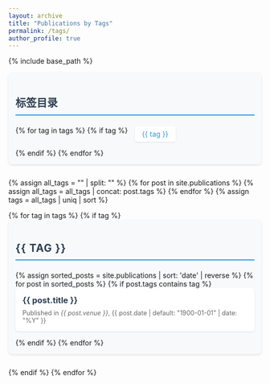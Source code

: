 ```yaml
---
layout: archive
title: "Publications by Tags"
permalink: /tags/
author_profile: true
---
```


{% include base_path %}

<style>
.tag-block {
  margin-bottom: 2em;
  padding: 1em;
  border-radius: 8px;
  background-color: #f8f9fa;
  box-shadow: 0 2px 4px rgba(0,0,0,0.1);
}

.tag-block h2 {
  color: #2c3e50;
  border-bottom: 2px solid #3498db;
  padding-bottom: 0.5em;
  margin-bottom: 1em;
  text-transform: uppercase;
  letter-spacing: 1px;
}

.archive__item {
  background: white;
  padding: 1em;
  margin-bottom: 1em;
  border-radius: 6px;
  box-shadow: 0 1px 3px rgba(0,0,0,0.1);
  transition: transform 0.2s ease;
}

.archive__item:hover {
  transform: translateY(-2px);
  box-shadow: 0 2px 5px rgba(0,0,0,0.15);
}

.archive__item-title {
  margin: 0 0 0.5em 0;
}

.archive__item-title a {
  color: #2c3e50;
  text-decoration: none;
}

.archive__item-title a:hover {
  color: #3498db;
}

.archive__item-excerpt {
  color: #666;
  margin: 0;
  font-size: 0.9em;
}
</style>

<div class="tag-directory" style="margin-bottom: 2em; padding: 1em; background-color: #f8f9fa; border-radius: 8px; box-shadow: 0 2px 4px rgba(0,0,0,0.1);">
  <h2 style="color: #2c3e50; border-bottom: 2px solid #3498db; padding-bottom: 0.5em; margin-bottom: 1em;">标签目录</h2>
  <div style="display: flex; flex-wrap: wrap; gap: 1em;">
    {% for tag in tags %}
      {% if tag %}
        <a href="#{{ tag | slugify }}" style="color: #3498db; text-decoration: none; padding: 0.5em 1em; background: white; border-radius: 4px; box-shadow: 0 1px 3px rgba(0,0,0,0.1);">
          {{ tag }}
        </a>
      {% endif %}
    {% endfor %}
  </div>
</div>

{% assign all_tags = "" | split: "" %}
{% for post in site.publications %}
  {% assign all_tags = all_tags | concat: post.tags %}
{% endfor %}
{% assign tags = all_tags | uniq | sort %}

<div class="tag-list">
  {% for tag in tags %}
    {% if tag %}
      <div class="tag-block">
        <h2 id="{{ tag | slugify }}" class="archive__subtitle">{{ tag }}</h2>
        {% assign sorted_posts = site.publications | sort: 'date' | reverse %}
        {% for post in sorted_posts %}
          {% if post.tags contains tag %}
            <div class="archive__item">
              <h3 class="archive__item-title" itemprop="headline">
                <a href="{{ base_path }}{{ post.url }}" rel="permalink">{{ post.title }}</a>
              </h3>
              <p class="archive__item-excerpt" itemprop="description">
                Published in <i>{{ post.venue }}</i>, {{ post.date | default: "1900-01-01" | date: "%Y" }}
              </p>
            </div>
          {% endif %}
        {% endfor %}
      </div>
    {% endif %}
  {% endfor %}
</div> 